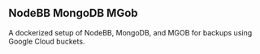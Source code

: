 ## NodeBB MongoDB MGob

A dockerized setup of NodeBB, MongoDB, and MGOB for backups using Google Cloud buckets.
